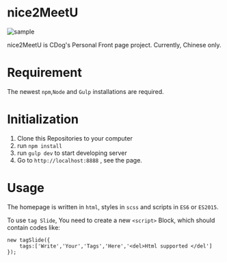 # nice2MeetU
![sample][1]


nice2MeetU is CDog's Personal Front page project. Currently, Chinese only.


# Requirement
The newest `npm`,`Node` and `Gulp` installations are required.



# Initialization

1. Clone this Repositories to your computer
2. run `npm install`
3. run `gulp dev` to start developing server
4. Go to `http://localhost:8888` , see the page.



# Usage

The homepage is written in `html`, styles in `scss` and scripts in `ES6` or `ES2015`.

To use `tag Slide`, You need to create a new `<script>` Block, which should contain codes like:

    new tagSlide({
    	tags:['Write','Your','Tags','Here','<del>Html supported </del']
    });




[1]: https://tat.pics/v/1455856081887%E5%B1%8F%E5%B9%95%E5%BF%AB%E7%85%A7_2016-02-19_%E4%B8%8B%E5%8D%8812.27.30__2_.png
